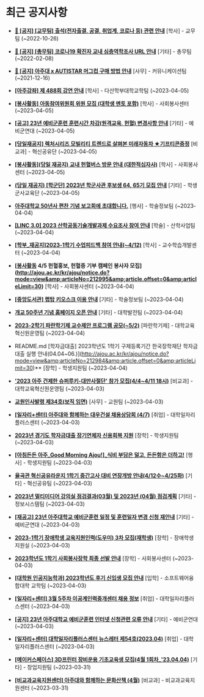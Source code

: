 # 최근 공지사항

* **[📌 [공지] [교무팀] 출석(전자출결, 공결, 취업계, 코로나 등) 관련 안내](http://ajou.ac.kr/kr/ajou/notice.do?mode=view&amp;articleNo=205552&amp;article.offset=0&amp;articleLimit=30)**
 [학사] - 교무팀 (~2022-10-26)

* **[📌 [공지] [총무팀] 코로나19 확진자 교내 심층역학조사 URL 안내](http://ajou.ac.kr/kr/ajou/notice.do?mode=view&amp;articleNo=180493&amp;article.offset=0&amp;articleLimit=30)**
 [기타] - 총무팀 (~2022-02-08)

* **[📌 [공지] 아주대 x AUTISTAR 머그컵 구매 방법 안내](http://ajou.ac.kr/kr/ajou/notice.do?mode=view&amp;articleNo=147976&amp;article.offset=0&amp;articleLimit=30)**
 [사무] - 커뮤니케이션팀 (~2021-12-16)

* **[[아주강좌] 제 488회 강연 안내](http://ajou.ac.kr/kr/ajou/notice.do?mode=view&amp;articleNo=213078&amp;article.offset=0&amp;articleLimit=30)**
 [학사] - 다산학부대학교학팀 (~2023-04-05)

* **[[봉사활동] 아동참여위원회 위원 모집 (대학생 멘토 포함)](http://ajou.ac.kr/kr/ajou/notice.do?mode=view&amp;articleNo=213066&amp;article.offset=0&amp;articleLimit=30)**
 [학사] - 사회봉사센터 (~2023-04-05)

* **[[공고] 23년 예비군훈련 훈련시간 차감(원격교육, 헌혈) 변경사항 안내](http://ajou.ac.kr/kr/ajou/notice.do?mode=view&amp;articleNo=213065&amp;article.offset=0&amp;articleLimit=30)**
 [기타] - 예비군연대 (~2023-04-05)

* **[[당일재공지] 렉처시리즈 모빌리티 트렌드로 살펴본 미래자동차 ★기프티콘증정](http://ajou.ac.kr/kr/ajou/notice.do?mode=view&amp;articleNo=213055&amp;article.offset=0&amp;articleLimit=30)**
 [비교과] - 혁신공유단 (~2023-04-05)

* **[[봉사활동](당일 재공지) 교내 헌혈버스 방문 안내 (대한적십자사)](http://ajou.ac.kr/kr/ajou/notice.do?mode=view&amp;articleNo=213050&amp;article.offset=0&amp;articleLimit=30)**
 [학사] - 사회봉사센터 (~2023-04-05)

* **[(당일 재공지) [학군단] 2023년 학군사관 후보생 64, 65기 모집 안내](http://ajou.ac.kr/kr/ajou/notice.do?mode=view&amp;articleNo=213048&amp;article.offset=0&amp;articleLimit=30)**
 [기타] - 학생군사교육단 (~2023-04-05)

* **[아주대학교 50년사 편찬 기념 보고회에 초대합니다.](http://ajou.ac.kr/kr/ajou/notice.do?mode=view&amp;articleNo=213039&amp;article.offset=0&amp;articleLimit=30)**
 [행사] - 학술정보팀 (~2023-04-04)

* **[[LINC 3.0] 2023 산학공동기술개발과제 수요조사 참여 안내](http://ajou.ac.kr/kr/ajou/notice.do?mode=view&amp;articleNo=213005&amp;article.offset=0&amp;articleLimit=30)**
 [학술] - 산학사업팀 (~2023-04-04)

* **[[학부_재공지]2023-1학기 수업피드백 참여 안내(~4/12)](http://ajou.ac.kr/kr/ajou/notice.do?mode=view&amp;articleNo=213000&amp;article.offset=0&amp;articleLimit=30)**
 [학사] - 교수학습개발센터 (~2023-04-04)

* **[[봉사활동](추가모집) 4/5 헌혈홍보, 헌혈증 기부 캠페인 봉사자 모집](http://ajou.ac.kr/kr/ajou/notice.do?mode=view&amp;articleNo=212995&amp;article.offset=0&amp;articleLimit=30)**
 [학사] - 사회봉사센터 (~2023-04-04)

* **[[중앙도서관] 랩탑 키오스크 이용 안내](http://ajou.ac.kr/kr/ajou/notice.do?mode=view&amp;articleNo=212994&amp;article.offset=0&amp;articleLimit=30)**
 [기타] - 학술정보팀 (~2023-04-04)

* **[개교 50주년 기념 홈페이지 오픈 안내](http://ajou.ac.kr/kr/ajou/notice.do?mode=view&amp;articleNo=212992&amp;article.offset=0&amp;articleLimit=30)**
 [기타] - 대학발전팀 (~2023-04-04)

* **[2023-2학기 파란학기제 교수제안 프로그램 공모(~5/2)](http://ajou.ac.kr/kr/ajou/notice.do?mode=view&amp;articleNo=212991&amp;article.offset=0&amp;articleLimit=30)**
 [파란학기제] - 대학교육혁신원운영팀 (~2023-04-04)

* README.md [학자금대출] 2023학년도 1학기 구제등록기간 한국장학재단 학자금대출 실행 안내(04.04~06.)](http://ajou.ac.kr/kr/ajou/notice.do?mode=view&amp;articleNo=212984&amp;article.offset=0&amp;articleLimit=30)**
 [장학] - 학생지원팀 (~2023-04-04)

* **[&#x27;2023 아주 건제한 슈퍼루키-대만사절단&#x27; 참가 모집(4/4~4/11 18시)](http://ajou.ac.kr/kr/ajou/notice.do?mode=view&amp;articleNo=212979&amp;article.offset=0&amp;articleLimit=30)**
 [비교과] - 대학교육혁신원운영팀 (~2023-04-03)

* **[교원인사발령 제34호(보직 임면)](http://ajou.ac.kr/kr/ajou/notice.do?mode=view&amp;articleNo=212977&amp;article.offset=0&amp;articleLimit=30)**
 [사무] - 교원팀 (~2023-04-03)

* **[[일자리+센터] 아주대와 함께하는 대우건설 채용상담회 (4/7)](http://ajou.ac.kr/kr/ajou/notice.do?mode=view&amp;articleNo=212966&amp;article.offset=0&amp;articleLimit=30)**
 [취업] - 대학일자리플러스센터 (~2023-04-03)

* **[2023년 경기도 학자금대출 장기연체자 신용회복 지원](http://ajou.ac.kr/kr/ajou/notice.do?mode=view&amp;articleNo=212965&amp;article.offset=0&amp;articleLimit=30)**
 [장학] - 학생지원팀 (~2023-04-03)

* **[[아침든든 아주_Good Morning Ajou!]_식비 부담은 덜고, 든든함은 더하고!](http://ajou.ac.kr/kr/ajou/notice.do?mode=view&amp;articleNo=212963&amp;article.offset=0&amp;articleLimit=30)**
 [행사] - 학생지원팀 (~2023-04-03)

* **[율곡관 혁신공유라운지 1학기 중간고사 대비 연장개방 안내(4/12수~4/25화)](http://ajou.ac.kr/kr/ajou/notice.do?mode=view&amp;articleNo=212954&amp;article.offset=0&amp;articleLimit=30)**
 [기타] - 혁신공유팀 (~2023-04-03)

* **[2023년 멀티미디어 강의실 점검결과(03월) 및 2023년 (04월) 점검계획](http://ajou.ac.kr/kr/ajou/notice.do?mode=view&amp;articleNo=212945&amp;article.offset=0&amp;articleLimit=30)**
 [기타] - 정보시스템팀 (~2023-04-03)

* **[[재공고] 23년 아주대학교 예비군훈련 일정 및 훈련일자 변경 신청 재안내](http://ajou.ac.kr/kr/ajou/notice.do?mode=view&amp;articleNo=212943&amp;article.offset=0&amp;articleLimit=30)**
 [기타] - 예비군연대 (~2023-04-03)

* **[2023-1학기 장애학생 교육지원인력(도우미) 3차 모집(재학생)](http://ajou.ac.kr/kr/ajou/notice.do?mode=view&amp;articleNo=212940&amp;article.offset=0&amp;articleLimit=30)**
 [장학] - 장애학생지원실 (~2023-04-03)

* **[2023학년도 1학기 사회봉사장학 최종 선발 안내](http://ajou.ac.kr/kr/ajou/notice.do?mode=view&amp;articleNo=212934&amp;article.offset=0&amp;articleLimit=30)**
 [장학] - 사회봉사센터 (~2023-04-03)

* **[[대학원 인공지능학과] 2023학년도 후기 신입생 모집 안내](http://ajou.ac.kr/kr/ajou/notice.do?mode=view&amp;articleNo=212931&amp;article.offset=0&amp;articleLimit=30)**
 [입학] - 소프트웨어융합대학 교학팀 (~2023-04-03)

* **[[일자리+센터] 3월 5주차 이공계인력중개센터 채용 정보](http://ajou.ac.kr/kr/ajou/notice.do?mode=view&amp;articleNo=212929&amp;article.offset=0&amp;articleLimit=30)**
 [취업] - 대학일자리플러스센터 (~2023-04-03)

* **[[공지] 23년 아주대학교 예비군훈련 인터넷 신청관련 오류 안내](http://ajou.ac.kr/kr/ajou/notice.do?mode=view&amp;articleNo=212926&amp;article.offset=0&amp;articleLimit=30)**
 [기타] - 예비군연대 (~2023-04-03)

* **[[일자리+센터] 대학일자리플러스센터 뉴스레터 제54호(2023.04)](http://ajou.ac.kr/kr/ajou/notice.do?mode=view&amp;articleNo=212925&amp;article.offset=0&amp;articleLimit=30)**
 [취업] - 대학일자리플러스센터 (~2023-04-03)

* **[[메이커스페이스] 3D프린터 장비운용 기초교육생 모집(4월 1회차_&#x27;23.04.04)](http://ajou.ac.kr/kr/ajou/notice.do?mode=view&amp;articleNo=212914&amp;article.offset=0&amp;articleLimit=30)**
 [기타] - 창업지원팀 (~2023-03-31)

* **[[비교과교육지원센터] 아주대와 함께하는 문화산책 (4월)](http://ajou.ac.kr/kr/ajou/notice.do?mode=view&amp;articleNo=212899&amp;article.offset=0&amp;articleLimit=30)**
 [비교과] - 비교과교육지원센터 (~2023-03-31)
